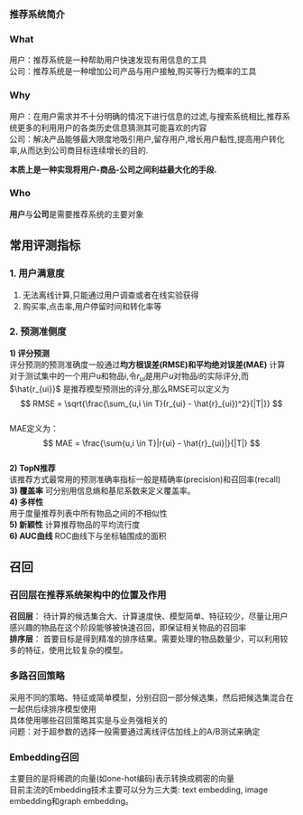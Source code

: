 
### 推荐系统简介
### What 
用户：推荐系统是一种帮助用户快速发现有用信息的工具  
公司：推荐系统是一种增加公司产品与用户接触,购买等行为概率的工具  
### Why  
用户：在用户需求并不十分明确的情况下进行信息的过滤,与搜索系统相比,推荐系统更多的利用用户的各类历史信息猜测其可能喜欢的内容  
公司：解决产品能够最大限度地吸引用户,留存用户,增长用户黏性,提高用户转化率,从而达到公司商目标连续增长的目的.

**本质上是一种实现将用户-商品-公司之间利益最大化的手段.**

### Who
**用户**与**公司**是需要推荐系统的主要对象

## 常用评测指标
### 1. 用户满意度
1) 无法离线计算,只能通过用户调查或者在线实验获得  
2) 购买率,点击率,用户停留时间和转化率等  
### 2. 预测准侧度
**1) 评分预测**  
评分预测的预测准确度一般通过**均方根误差(RMSE)**和**平均绝对误差(MAE)** 计算  
对于测试集中的一个用户u和物品i,令$r_{ui}$是用户$u$对物品$i$的实际评分,而 $\hat{r_{ui}}$ 是推荐模型预测出的评分,那么RMSE可以定义为
$$
RMSE = \sqrt{\frac{\sum_{u,i \in T}(r_{ui} - \hat{r}_{ui})^2}{|T|}}
$$  
MAE定义为：
$$
MAE = \frac{\sum{u,i \in T}|r{ui} - \hat{r}_{ui}|}{|T|}
$$  
**2) TopN推荐**  
该推荐方式最常用的预测准确率指标一般是精确率(precision)和召回率(recall)  
**3) 覆盖率**
可分别用信息熵和基尼系数来定义覆盖率。  
**4) 多样性**  
用于度量推荐列表中所有物品之间的不相似性  
**5) 新颖性**
计算推荐物品的平均流行度  
**6) AUC曲线**
ROC曲线下与坐标轴围成的面积

## 召回
### 召回层在推荐系统架构中的位置及作用

**召回层**： 待计算的候选集合大、计算速度快、模型简单、特征较少，尽量让用户感兴趣的物品在这个阶段能够被快速召回，即保证相关物品的召回率  
**排序层**： 首要目标是得到精准的排序结果。需要处理的物品数量少，可以利用较多的特征，使用比较复杂的模型。  

### 多路召回策略  
采用不同的策略、特征或简单模型，分别召回一部分候选集，然后把候选集混合在一起供后续排序模型使用  
具体使用哪些召回策略其实是与业务强相关的  
问题：对于超参数的选择一般需要通过离线评估加线上的A/B测试来确定  

### Embedding召回
主要目的是将稀疏的向量(如one-hot编码)表示转换成稠密的向量  
目前主流的Embedding技术主要可以分为三大类: text embedding, image embedding和graph embedding。  

